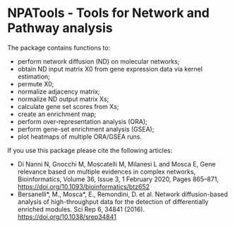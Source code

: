 # NPATools - Tools for Network and Pathway analysis

The package contains functions to:
 - perform network diffusion (ND) on molecular networks;
 - obtain ND input matrix X0 from gene expression data via kernel estimation;
 - permute X0;
 - normalize adjacency matrix;
 - normalize ND output matrix Xs;
 - calculate gene set scores from Xs;
 - create an enrichment map;
 - perform over-representation analysis (ORA);
 - perform gene-set enrichment analysis (GSEA);
 - plot heatmaps of multiple ORA/GSEA runs.
 
 If you use this package please cite the following articles:
 - Di Nanni N, Gnocchi M, Moscatelli M, Milanesi L and Mosca E, Gene relevance based on multiple evidences in complex networks, Bioinformatics, Volume 36, Issue 3, 1 February 2020, Pages 865–871, https://doi.org/10.1093/bioinformatics/btz652
 - Bersanelli\*, M., Mosca\*, E., Remondini, D. et al. Network diffusion-based analysis of high-throughput data for the detection of differentially enriched modules. Sci Rep 6, 34841 (2016). https://doi.org/10.1038/srep34841
 
 

